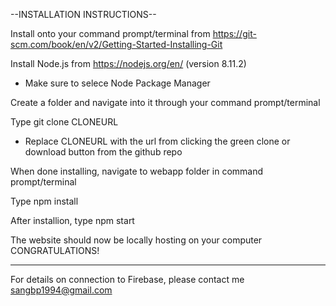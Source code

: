 --INSTALLATION INSTRUCTIONS--


Install onto your command prompt/terminal from https://git-scm.com/book/en/v2/Getting-Started-Installing-Git

Install Node.js from https://nodejs.org/en/ (version 8.11.2) 
- Make sure to selece Node Package Manager

Create a folder and navigate into it through your command prompt/terminal

Type git clone CLONEURL 
- Replace CLONEURL with the url from clicking the green clone or download button from the github repo

When done installing, navigate to webapp folder in command prompt/terminal

Type npm install

After installion, type npm start

The website should now be locally hosting on your computer CONGRATULATIONS!


-------------------------------------------------------------------------------------------------------------------------
For details on connection to Firebase, please contact me sangbp1994@gmail.com
